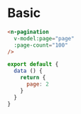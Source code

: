 # Basic
```html
<n-pagination
  v-model:page="page"
  :page-count="100"
/>
```

```js
export default {
  data () {
    return {
      page: 2
    }
  }
}
```